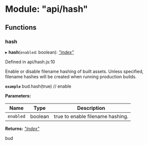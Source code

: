 # Module: "api/hash"

## Functions

###  hash

▸ **hash**(`enabled`: boolean): *["index"](_index_.md)*

Defined in api/hash.js:10

Enable or disable filename hashing of built assets. Unless specified, filename hashes will be created when running production builds.

**`example`** bud.hash(true) // enable

**Parameters:**

Name | Type | Description |
------ | ------ | ------ |
`enabled` | boolean | true to enable filename hashing. |

**Returns:** *["index"](_index_.md)*

bud
